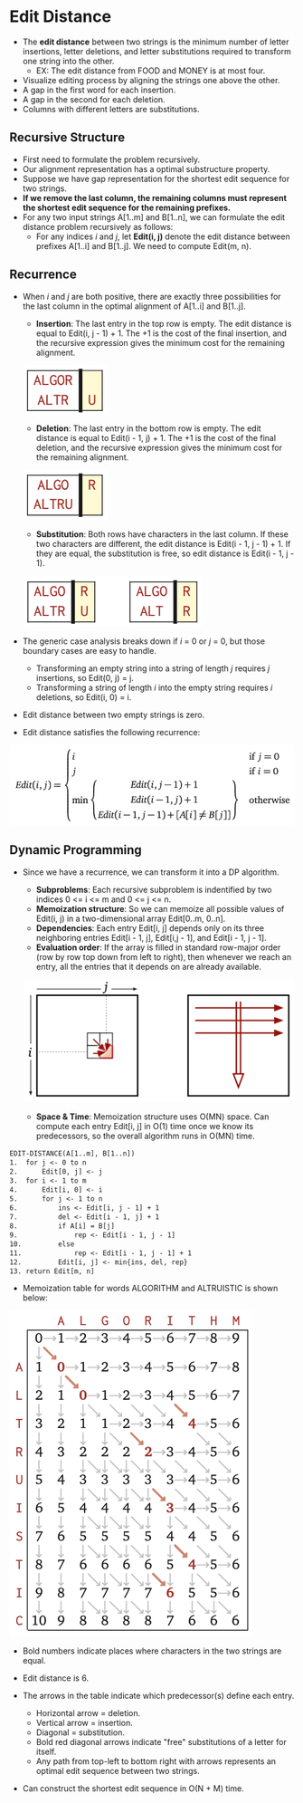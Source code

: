 # Edit Distance
- The **edit distance** between two strings is the minimum number of letter insertions, letter deletions, and letter substitutions required to transform one string into the other.
    - EX: The edit distance from FOOD and MONEY is at most four.
- Visualize editing process by aligning the strings one above the other.
- A gap in the first word for each insertion.
- A gap in the second for each deletion.
- Columns with different letters are substitutions.

## Recursive Structure
- First need to formulate the problem recursively.
- Our alignment representation has a optimal substructure property.
- Suppose we have gap representation for the shortest edit sequence for two strings.
- **If we remove the last column, the remaining columns must represent the shortest edit sequence for the remaining prefixes.**
- For any two input strings A\[1..m\] and B\[1..n\], we can formulate the edit distance problem recursively as follows:
    - For any indices *i* and *j*, let **Edit(i, j)** denote the edit distance between prefixes A\[1..i\] and B\[1..j\]. We need to compute Edit(m, n).

## Recurrence
- When *i* and *j* are both positive, there are exactly three possibilities for the last column in the optimal alignment of A\[1..i\] and B\[1..j\].
    - **Insertion**: The last entry in the top row is empty. The edit distance is equal to Edit(i, j - 1) + 1. The +1 is the cost of the final insertion, and the recursive expression gives the minimum cost for the remaining alignment.

    ![alt text](https://github.com/eyc94/Notes/blob/master/images/edit_distance_insertion.png "Image of edit distance insertion")

    - **Deletion**: The last entry in the bottom row is empty. The edit distance is equal to Edit(i - 1, j) + 1. The +1 is the cost of the final deletion, and the recursive expression gives the minimum cost for the remaining alignment.

    ![alt text](https://github.com/eyc94/Notes/blob/master/images/edit_distance_deletion.png "Image of edit distance deletion")

    - **Substitution**: Both rows have characters in the last column. If these two characters are different, the edit distance is Edit(i - 1, j - 1) + 1. If they are equal, the substitution is free, so edit distance is Edit(i - 1, j - 1).

    ![alt text](https://github.com/eyc94/Notes/blob/master/images/edit_distance_sub.png "Image of edit distance substitution")

- The generic case analysis breaks down if *i* = 0 or *j* = 0, but those boundary cases are easy to handle.
    - Transforming an empty string into a string of length *j* requires *j* insertions, so Edit(0, j) = j.
    - Transforming a string of length *i* into the empty string requires *i* deletions, so Edit(i, 0) = i.
- Edit distance between two empty strings is zero.
- Edit distance satisfies the following recurrence:

![alt text](https://github.com/eyc94/Notes/blob/master/images/edit_distance_recurrence.png "Image of edit distance recurrence")

## Dynamic Programming
- Since we have a recurrence, we can transform it into a DP algorithm.
    - **Subproblems**: Each recursive subproblem is indentified by two indices 0 <= i <= m and 0 <= j <= n.
    - **Memoization structure**: So we can memoize all possible values of Edit(i, j) in a two-dimensional array Edit[0..m, 0..n].
    - **Dependencies**: Each entry Edit[i, j] depends only on its three neighboring entries Edit[i - 1, j], Edit[i,j - 1], and Edit[i - 1, j - 1].
    - **Evaluation order**: If the array is filled in standard row-major order (row by row top down from left to right), then whenever we reach an entry, all the entries that it depends on are already available.

    ![alt text](https://github.com/eyc94/Notes/blob/master/images/edit_distance_eval_order.png "Image of edit distance evaluation order")

    - **Space & Time**: Memoization structure uses O(MN) space. Can compute each entry Edit[i, j] in O(1) time once we know its predecessors, so the overall algorithm runs in O(MN) time.

```
EDIT-DISTANCE(A[1..m], B[1..n])
1.  for j <- 0 to n
2.      Edit[0, j] <- j
3.  for i <- 1 to m
4.      Edit[i, 0] <- i
5.      for j <- 1 to n
6.          ins <- Edit[i, j - 1] + 1
7.          del <- Edit[i - 1, j] + 1
8.          if A[i] = B[j]
9.              rep <- Edit[i - 1, j - 1]
10.         else
11.             rep <- Edit[i - 1, j - 1] + 1
12.         Edit[i, j] <- min{ins, del, rep}
13. return Edit[m, n]
```

- Memoization table for words ALGORITHM and ALTRUISTIC is shown below:

![alt text](https://github.com/eyc94/Notes/blob/master/images/edit_distance_memo.png "Image of edit distance memoization table")

- Bold numbers indicate places where characters in the two strings are equal.
- Edit distance is 6.
- The arrows in the table indicate which predecessor(s) define each entry.
    - Horizontal arrow = deletion.
    - Vertical arrow = insertion.
    - Diagonal = substitution.
    - Bold red diagonal arrows indicate "free" substitutions of a letter for itself.
    - Any path from top-left to bottom right with arrows represents an optimal edit sequence between two strings.

- Can construct the shortest edit sequence in O(N + M) time.